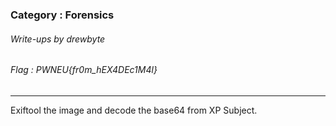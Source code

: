 ### Category : Forensics
###### Write-ups by drewbyte
###### Flag : PWNEU{fr0m_hEX4DEc1M4l}
---

Exiftool the image and decode the base64 from XP Subject.


<br>
<img src="https://github.com/drew-byte/pwneu-writeups/blob/main/00x8%20saved%20images/Pasted%20image%2020240320233311.png" alt="">
 <br>
 
 